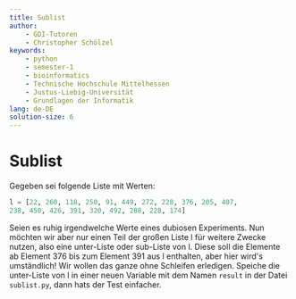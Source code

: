 ```yaml
---
title: Sublist
author:
    - GDI-Tutoren
    - Christopher Schölzel
keywords:
    - python
    - semester-1
    - bioinformatics
    - Technische Hochschule Mittelhessen
    - Justus-Liebig-Universität
    - Grundlagen der Informatik
lang: de-DE
solution-size: 6
---
```


# Sublist

Gegeben sei folgende Liste mit Werten:

```Python
l = [22, 260, 118, 250, 91, 449, 272, 228, 376, 205, 407,
238, 450, 426, 391, 320, 492, 288, 228, 174]
```

Seien es ruhig irgendwelche Werte eines dubiosen Experiments.
Nun möchten wir aber nur einen Teil der großen Liste l für weitere Zwecke nutzen, also eine unter-Liste oder sub-Liste von l.
Diese soll die Elemente ab Element 376 bis zum Element 391 aus l enthalten, aber hier wird's umständlich! Wir wollen das ganze ohne Schleifen erledigen.
Speiche die unter-Liste von l in einer neuen Variable mit dem Namen `result` in der Datei `sublist.py`, dann hats der Test einfacher.
